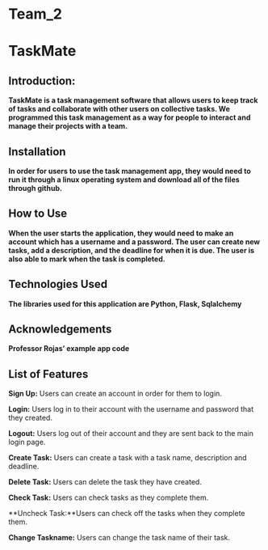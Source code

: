 # Team_2
# TaskMate

## Introduction: 
**TaskMate is a task management software that allows users to keep track of tasks and collaborate with other users on collective tasks. We programmed this task management as a way for people to interact and manage their projects with a team.**

## Installation
**In order for users to use the task management app, they would need to run it through a linux operating system and download all of the files through github.** 

## How to Use
**When the user starts the application, they would need to make an account which has a username and a password. The user can create new tasks, add a description, and the deadline  for when it is due. The user is also able to mark when the task is completed.** 

## Technologies Used
**The libraries used for this application are Python, Flask, Sqlalchemy**

## Acknowledgements 
**Professor Rojas’ example app code**

## List of Features
**Sign Up:** Users can create an account in order for them to login.

**Login:** Users log in to their account with the username and password that they created.

**Logout:** Users log out of their account and they are sent back to the main login page. 

**Create Task:** Users can create a task with a task name, description and deadline.

**Delete Task:** Users can delete the task they have created.

**Check Task:** Users can check tasks as they complete them.

**Uncheck Task:**Users can check off the tasks when they complete them. 

**Change Taskname:** Users can change the task name of their task. 

